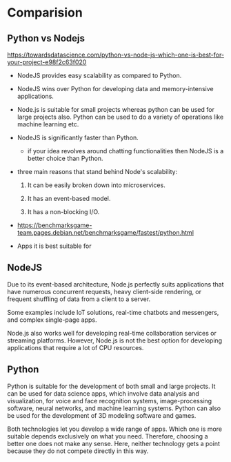 # Comparision

## Python vs Nodejs

<https://towardsdatascience.com/python-vs-node-js-which-one-is-best-for-your-project-e98f2c63f020>

- NodeJS provides easy scalability as compared to Python.
- NodeJS wins over Python for developing data and memory-intensive applications.
- Node.js is suitable for small projects whereas python can be used for large projects also. Python can be used to do a variety of operations like machine learning etc.
- NodeJS is significantly faster than Python.
  - if your idea revolves around chatting functionalities then NodeJS is a better choice than Python.

- three main reasons that stand behind Node's scalability:

    1. It can be easily broken down into microservices.

    2. It has an event-based model.

    3. It has a non-blocking I/O.

- <https://benchmarksgame-team.pages.debian.net/benchmarksgame/fastest/python.html>

- Apps it is best suitable for

## NodeJS

Due to its event-based architecture, Node.js perfectly suits applications that have numerous concurrent requests, heavy client-side rendering, or frequent shuffling of data from a client to a server.

Some examples include IoT solutions, real-time chatbots and messengers, and complex single-page apps.

Node.js also works well for developing real-time collaboration services or streaming platforms. However, Node.js is not the best option for developing applications that require a lot of CPU resources.

## Python

Python is suitable for the development of both small and large projects. It can be used for data science apps, which involve data analysis and visualization, for voice and face recognition systems, image-processing software, neural networks, and machine learning systems. Python can also be used for the development of 3D modeling software and games.

Both technologies let you develop a wide range of apps. Which one is more suitable depends exclusively on what you need. Therefore, choosing a better one does not make any sense. Here, neither technology gets a point because they do not compete directly in this way.

